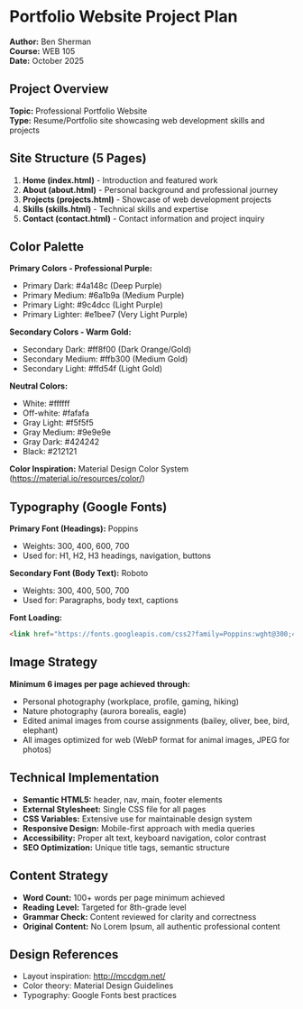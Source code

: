# Portfolio Website Project Plan
**Author:** Ben Sherman  
**Course:** WEB 105  
**Date:** October 2025

## Project Overview
**Topic:** Professional Portfolio Website  
**Type:** Resume/Portfolio site showcasing web development skills and projects  

## Site Structure (5 Pages)
1. **Home (index.html)** - Introduction and featured work
2. **About (about.html)** - Personal background and professional journey  
3. **Projects (projects.html)** - Showcase of web development projects
4. **Skills (skills.html)** - Technical skills and expertise
5. **Contact (contact.html)** - Contact information and project inquiry

## Color Palette
**Primary Colors - Professional Purple:**
- Primary Dark: #4a148c (Deep Purple)
- Primary Medium: #6a1b9a (Medium Purple) 
- Primary Light: #9c4dcc (Light Purple)
- Primary Lighter: #e1bee7 (Very Light Purple)

**Secondary Colors - Warm Gold:**
- Secondary Dark: #ff8f00 (Dark Orange/Gold)
- Secondary Medium: #ffb300 (Medium Gold)
- Secondary Light: #ffd54f (Light Gold)

**Neutral Colors:**
- White: #ffffff
- Off-white: #fafafa
- Gray Light: #f5f5f5
- Gray Medium: #9e9e9e
- Gray Dark: #424242
- Black: #212121

**Color Inspiration:** Material Design Color System (https://material.io/resources/color/)

## Typography (Google Fonts)
**Primary Font (Headings):** Poppins
- Weights: 300, 400, 600, 700
- Used for: H1, H2, H3 headings, navigation, buttons

**Secondary Font (Body Text):** Roboto  
- Weights: 300, 400, 500, 700
- Used for: Paragraphs, body text, captions

**Font Loading:** 
```html
<link href="https://fonts.googleapis.com/css2?family=Poppins:wght@300;400;600;700&family=Roboto:wght@300;400;500;700&display=swap" rel="stylesheet">
```

## Image Strategy
**Minimum 6 images per page achieved through:**
- Personal photography (workplace, profile, gaming, hiking)
- Nature photography (aurora borealis, eagle)
- Edited animal images from course assignments (bailey, oliver, bee, bird, elephant)
- All images optimized for web (WebP format for animal images, JPEG for photos)

## Technical Implementation
- **Semantic HTML5:** header, nav, main, footer elements
- **External Stylesheet:** Single CSS file for all pages
- **CSS Variables:** Extensive use for maintainable design system
- **Responsive Design:** Mobile-first approach with media queries
- **Accessibility:** Proper alt text, keyboard navigation, color contrast
- **SEO Optimization:** Unique title tags, semantic structure

## Content Strategy
- **Word Count:** 100+ words per page minimum achieved
- **Reading Level:** Targeted for 8th-grade level
- **Grammar Check:** Content reviewed for clarity and correctness
- **Original Content:** No Lorem Ipsum, all authentic professional content

## Design References
- Layout inspiration: http://mccdgm.net/
- Color theory: Material Design Guidelines
- Typography: Google Fonts best practices